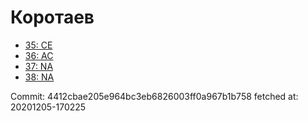 # Коротаев
- [35: CE](35.md)
- [36: AC](36.md)
- [37: NA](37.md)
- [38: NA](38.md)

Commit: 4412cbae205e964bc3eb6826003ff0a967b1b758
 fetched at: 20201205-170225
